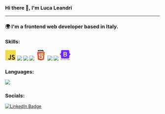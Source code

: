 ### Hi there 👋, I'm Luca Leandri
___________________________________________________________________________________________________________________________________________________________________

<h3>🌍 I'm a frontend web developer based in Italy.</h3>


### Skills:

<div>
<img width="7%" src="https://raw.githubusercontent.com/devicons/devicon/master/icons/javascript/javascript-original.svg">
<img width="7%" src="https://www.vectorlogo.zone/logos/typescriptlang/typescriptlang-icon.svg">
<img width="7%" src="https://www.vectorlogo.zone/logos/reactjs/reactjs-icon.svg">
<img width="7%" src="https://www.vectorlogo.zone/logos/git-scm/git-scm-icon.svg">
<img width="7%" src="https://raw.githubusercontent.com/devicons/devicon/master/icons/html5/html5-original-wordmark.svg">
<img width="7%" src="https://www.vectorlogo.zone/logos/w3_css/w3_css-official.svg">
<img width="7%" src="https://www.vectorlogo.zone/logos/tailwindcss/tailwindcss-icon.svg">
<img width="7%" src="https://raw.githubusercontent.com/devicons/devicon/master/icons/bootstrap/bootstrap-plain-wordmark.svg">
</div>

### Languages:
<img src="https://github-readme-stats.vercel.app/api/top-langs?username=locabit"/>

### Socials:

<div id="badges">
  <a href="https://www.linkedin.com/in/luca-leandri/" target="_blank">
    <img src="https://img.shields.io/badge/LinkedIn-blue?style=for-the-badge&logo=linkedin&logoColor=white" alt="LinkedIn Badge" />
  </a>
</div>



<!--
**locabit/locabit** is a ✨ _special_ ✨ repository because its `README.md` (this file) appears on your GitHub profile.

Here are some ideas to get you started:

- 🔭 I’m currently working on ...
- 🌱 I’m currently learning ...
- 👯 I’m looking to collaborate on ...
- 🤔 I’m looking for help with ...
- 💬 Ask me about ...
- 📫 How to reach me: ...
- 😄 Pronouns: ...
- ⚡ Fun fact: ...
-->
